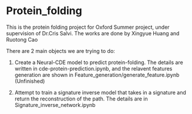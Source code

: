 # Protein_folding
This is the protein folding project for Oxford Summer project, under supervision of Dr.Cris Salvi. 
The works are done by Xingyue Huang and Ruotong Cao

There are 2 main objects we are trying to do:

1. Create a Neural-CDE model to predict protein-folding. 
     The details are written in cde-protein-prediction.ipynb, and the relavent features generation are shown in Feature_generation/generate_feature.ipynb
(Unfinished)

2. Attempt to train a signature inverse model that takes in a signature and return the reconstruction of the path.
     The details are in Signature_inverse_network.ipynb

